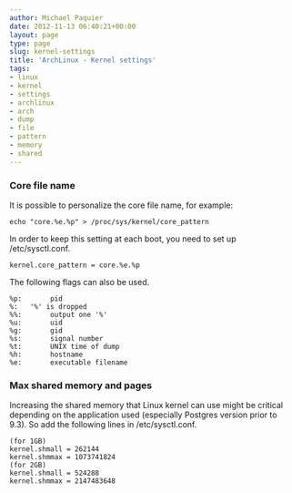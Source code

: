```yaml
---
author: Michael Paquier
date: 2012-11-13 06:40:21+00:00
layout: page
type: page
slug: kernel-settings
title: 'ArchLinux - Kernel settings'
tags:
- linux
- kernel
- settings
- archlinux
- arch
- dump
- file
- pattern
- memory
- shared
---
```


### Core file name

It is possible to personalize the core file name, for example:

    echo "core.%e.%p" > /proc/sys/kernel/core_pattern

In order to keep this setting at each boot, you need to set up
/etc/sysctl.conf.

    kernel.core_pattern = core.%e.%p

The following flags can also be used.

    %p:       pid
    %:   '%' is dropped
    %%:       output one '%'
    %u:       uid
    %g:       gid
    %s:       signal number
    %t:       UNIX time of dump
    %h:       hostname
    %e:       executable filename

### Max shared memory and pages

Increasing the shared memory that Linux kernel can use might be critical
depending on the application used (especially Postgres version prior to
9.3). So add the following lines in /etc/sysctl.conf.

    (for 1GB)
    kernel.shmall = 262144
    kernel.shmmax = 1073741824
    (for 2GB)
    kernel.shmall = 524288
    kernel.shmmax = 2147483648
